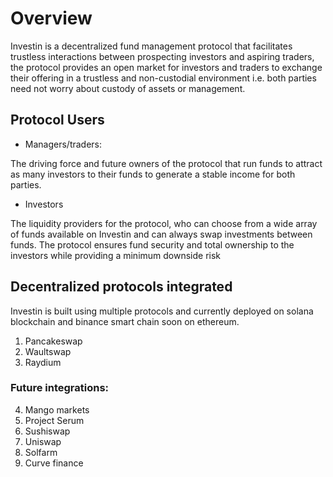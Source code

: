 # Overview

Investin is a decentralized fund management protocol that facilitates trustless interactions between prospecting investors and aspiring traders, the protocol provides an open market for investors and traders to exchange their offering in a trustless and non-custodial environment i.e. both parties need not worry about custody of assets or management.

## Protocol Users

* Managers/traders:

The driving force and future owners of the protocol that run funds to attract as many investors to their funds to generate a stable income for both parties. 

* Investors 

The liquidity providers for the protocol, who can choose from a wide array of funds available on Investin and can always swap investments between funds. The protocol ensures fund security and total ownership to the investors while providing a minimum downside risk 


## Decentralized protocols integrated

Investin is built using multiple protocols and currently deployed on solana blockchain and binance smart chain soon on ethereum.

1. Pancakeswap
2. Waultswap
3. Raydium

### Future integrations: 

4. Mango markets
5. Project Serum
6. Sushiswap
7. Uniswap
8. Solfarm
9. Curve finance
